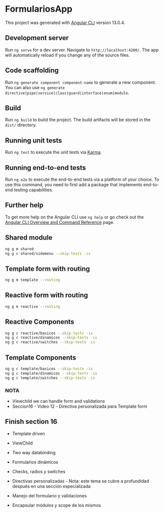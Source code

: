 # FormulariosApp

This project was generated with [Angular CLI](https://github.com/angular/angular-cli) version 13.0.4.

## Development server

Run `ng serve` for a dev server. Navigate to `http://localhost:4200/`. The app will automatically reload if you change any of the source files.

## Code scaffolding

Run `ng generate component component-name` to generate a new component. You can also use `ng generate directive|pipe|service|class|guard|interface|enum|module`.

## Build

Run `ng build` to build the project. The build artifacts will be stored in the `dist/` directory.

## Running unit tests

Run `ng test` to execute the unit tests via [Karma](https://karma-runner.github.io).

## Running end-to-end tests

Run `ng e2e` to execute the end-to-end tests via a platform of your choice. To use this command, you need to first add a package that implements end-to-end testing capabilities.

## Further help

To get more help on the Angular CLI use `ng help` or go check out the [Angular CLI Overview and Command Reference](https://angular.io/cli) page.

## Shared module

```sh
ng g m shared
ng g c shared/sidemenu --skip-tests -is
```

## Template form with routing

```sh
ng g m template --routing
```

## Reactive form with routing

```sh
ng g m reactive --routing
```

## Reactive Components

```sh
ng g c reactive/basicos --skip-tests -is
ng g c reactive/dinamicos --skip-tests -is
ng g c reactive/switches --skip-tests -is
```

## Template Components

```sh
ng g c template/basicos --skip-tests -is
ng g c template/dinamicos --skip-tests -is
ng g c template/switches --skip-tests -is
```

### NOTA

- Viewchild we can handle form and validations
- Seccion16 - Video 12 - Directiva personalizada para Template form

## Finish section 16

- Template driven

- ViewChild

- Two way databinding

- Formularios dinámicos

- Checks, radios y switches

- Directivas personalizadas - Nota: este tema se cubre a profundidad después en una sección especializada

- Manejo del formulario y validaciones

- Encapsular módulos y scope de los mismos

<!-- ================================================================ -->
